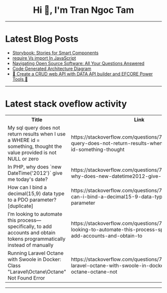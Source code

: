<h1 align="center">Hi 👋, I'm Tran Ngoc Tam</h1>

---

# Latest Blog Posts 
<!-- BLOG-POST-LIST:START -->
- [Storybook: Stories for Smart Components](https://dev.to/bymarsel/storybook-stories-for-smart-components-35g5)
- [require Vs import In JavaScript](https://dev.to/travislramos/require-vs-import-in-javascript-1ah4)
- [Navigating Open Source Software: All Your Questions Answered](https://dev.to/observiq/navigating-open-source-software-all-your-questions-answered-427)
- [Code Generated Architecture Diagram](https://dev.to/arindam0310018/code-generated-architecture-diagram-13o3)
- [🚀 Create a CRUD web API with DATA API builder and EFCORE Power Tools 🚀](https://dev.to/edcsu/create-a-crud-web-api-with-data-api-builder-and-efcore-power-tools-4oge)
<!-- BLOG-POST-LIST:END -->

---

# Latest stack oveflow activity
<table>
  <tr><th>Title</th><th>Link</th></tr>
  <!-- STACKOVERFLOW:START --><tr><td>My sql query does not return results when I use a WHERE id = something, thought the value provided is not NULL or zero</td><td>https://stackoverflow.com/questions/78876684/my-sql-query-does-not-return-results-when-i-use-a-where-id-something-thought</td></tr><tr><td>In PHP, why does `new DateTime&lpar;&#39;2012&#39;&rpar;` give me today&#39;s date?</td><td>https://stackoverflow.com/questions/78876548/in-php-why-does-new-datetime2012-give-me-todays-date</td></tr><tr><td>How can I bind a decimal&lpar;15,9&rpar; data type to a PDO parameter? [duplicate]</td><td>https://stackoverflow.com/questions/78876241/how-can-i-bind-a-decimal15-9-data-type-to-a-pdo-parameter</td></tr><tr><td>I’m looking to automate this process—specifically, to add accounts and obtain tokens programmatically instead of manually</td><td>https://stackoverflow.com/questions/78876197/i-m-looking-to-automate-this-process-specifically-to-add-accounts-and-obtain-to</td></tr><tr><td>Running Laravel Octane with Swoole in Docker: Class &quot;Laravel\Octane\Octane&quot; Not Found Error</td><td>https://stackoverflow.com/questions/78876002/running-laravel-octane-with-swoole-in-docker-class-laravel-octane-octane-not</td></tr><!-- STACKOVERFLOW:END -->
</table>

---


